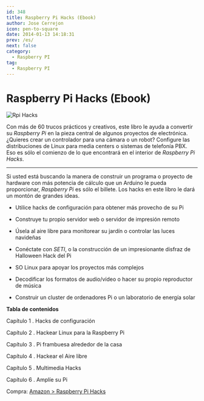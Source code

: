```yaml
---
id: 348
title: Raspberry Pi Hacks (Ebook)
author: Jose Cerrejon
icon: pen-to-square
date: 2014-01-13 14:18:31
prev: /es/
next: false
category:
  - Raspberry PI
tag:
  - Raspberry PI
---
```


# Raspberry Pi Hacks (Ebook)

![Rpi Hacks](/images/2014/01/rpihacks.jpg)

Con más de 60 trucos prácticos y creativos, este libro le ayuda a convertir su *Raspberry Pi* en la pieza central de algunos proyectos de electrónica. ¿Quieres crear un controlador para una cámara o un robot? Configure las distribuciones de Linux para media centers o sistemas de telefonía PBX. Eso es sólo el comienzo de lo que encontrará en el interior de *Raspberry Pi Hacks*.

- - -
Si usted está buscando la manera de construir un programa o proyecto de hardware con más potencia de cálculo que un Arduino le pueda proporcionar, *Raspberry Pi* es sólo el billete. Los hacks en este libro le dará un montón de grandes ideas.

* Utilice hacks de configuración para obtener más provecho de su Pi

* Construye tu propio servidor web o servidor de impresión remoto

* Úsela al aire libre para monitorear su jardín o controlar las luces navideñas

* Conéctate con *SETI*, o la construcción de un impresionante disfraz de Halloween Hack del Pi

* SO Linux para apoyar los proyectos más complejos

* Decodificar los formatos de audio/vídeo o hacer su propio reproductor de música 

* Construir un cluster de ordenadores Pi o un laboratorio de energía solar

**Tabla de contenidos**

Capítulo 1 . Hacks de configuración

Capítulo 2 . Hackear Linux para la Raspberry Pi

Capítulo 3 . Pi frambuesa alrededor de la casa

Capítulo 4 . Hackear el Aire libre

Capítulo 5 . Multimedia Hacks

Capítulo 6 . Amplíe su Pi

Compra: [Amazon > Raspberry Pi Hacks](http://www.amazon.com/Raspberry-Pi-Hacks-Inexpensive-Computer/dp/1449362346)